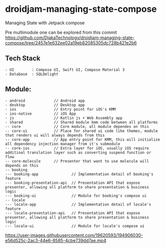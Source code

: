 # droidjam-managing-state-compose
Managing State with Jetpack compose

Pre multimodule one can be explored from this commit
https://github.com/DjakaTechnology/droidjam-managing-state-compose/tree/2457e1e632ee02a19eb82085305dc728b421e2b6

## Tech Stack
```
- UI        : Compose UI, Swift UI, Compose Material 3
- Database  : SQLDelight 
```

## Module:

```
- android             // Android app
- desktop             // Desktop app
- ios                 // Entry point for iOS's KMM
- ios-native          // iOS App
- js                  // Kotlin js + Web Assembly app
- shared              // Shared module kmm code between all platforms
-- core               // Core module, all module dependes on this
-- core-ui            // Place for shared ui code like themes, module that renders ui will always depends from this
-- core-app           // App entry point for KMM, this will initialize all dependency injection manager from it's submodule
-- core-ios           // Extra layer for iOS, usually iOS require additinal translation layer such as converting suspend function or flow
-- core-molecule      // Presenter that want to use molecule will depends on this
-- booking
--- booking-app               // Implementation detail of booking's feature
--- booking-presentation-api  // Presentation API that expose presenter, allowing all platform to share presentation & business logic
--- booking-ui                // Module for booking's compose ui
-- locale
--- locale-app                // Implementation detail of locale's feature
--- locale-presentation-api   // Presentation API that expose presenter, allowing all platform to share presentation & business logic
--- locale-ui                 // Module for locale's compose ui
```

https://user-images.githubusercontent.com/19620593/194906030-e56d525c-2ac3-44e6-8585-4cbe739dd7ae.mp4

